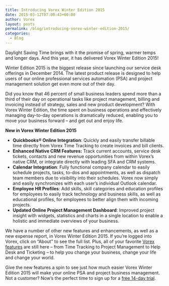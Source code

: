 ```yaml
---
title: Introducing Vorex Winter Edition 2015
date: 2015-03-12T07:00:43+00:00
author: Vorex
layout: posts
permalink: /blog/introducing-vorex-winter-edition-2015/
categories:
  - Blog
---
```

Daylight Saving Time brings with it the promise of spring, warmer temps and longer days. And this year, it has delivered Vorex Winter Edition 2015!

<!--more-->

Winter Edition 2015 is the biggest release since launching our service desk offerings in December 2014. The latest product release is designed to help users of our online professional services automation (PSA) and project management solution get even more out of their day.

Did you know that 46 percent of small business leaders spend more than a third of their day on operational tasks like project management, billing and invoicing instead of strategy, sales and new product development? With Vorex Winter Edition, the time spent on business operations and effectively managing day-to-day operations is dramatically reduced, enabling you to move your business forward &#8211; and get out and enjoy life.

**New in Vorex Winter Edition 2015**

  * **Quickbooks&reg; Online Integration**: Quickly and easily transfer billable time directly from Vorex Time Tracking to create invoices and bill clients.
  * **Enhanced Native CRM Features:** Track current accounts, service desk tickets, contacts and new revenue opportunities from within Vorex&#8217;s native CRM, or integrate directly with leading SFA and CRM systems.
  * **Calendar Integration**: Fully functional company calendar to easily schedule projects, tasks, to-dos and appointments, as well as dispatch team members due to visibility into their schedules. Vorex now simply and easily synchronizes with each user&#8217;s individual Outlook calendar.
  * **Employee HR Profiles**: Add skills, skill categories and education profiles for employees to easily track technology and business skills, as well as educational profiles, for employees to better align them with incoming projects.
  * **Updated Online Project Management Dashboard**: Improved project insight with widgets, statistics and charts in a single location to enable a holistic and immediate overviews of your business.

We have a number of other new features and enhancements, as well as a new expense report, in Vorex Winter Edition 2015. If you&#8217;re logged into Vorex, click on &#8220;About&#8221; to see the full list. Plus, all of your favorite [Vorex features](http://www.vorex.com/product/) are still here &#8211; from Time Tracking to Project Management to Help Desk and Ticketing &#8211; to help you change your business, change your life and change your world.

Give the new features a spin to see just how much easier Vorex Winter Edition 2015 will make your online PSA and project business management. Not a customer? Now&#8217;s the perfect time to sign up for a [free 14-day trial](http://www.vorex.com/free-trial/).
